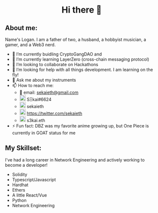 <h1 align="center"> Hi there 👋</h1>

## About me:
Name's Logan.  I am a father of two, a husband, a hobbyist musician, a gamer, and a Web3 nerd.
<br>
- 🔭 I’m currently buidling CryptoGangDAO and
- 🌱 I’m currently learning LayerZero (cross-chain messaging protocol)
- 👯 I’m looking to collaborate on Hackathons
- 🤔 I’m looking for help with all things development.  I am learning on the fly!
- 💬 Ask me about my instruments
- 📫 How to reach me:
  - 📨 email: sekaieth@gmail.com
  - <img src="https://discord.com/assets/3437c10597c1526c3dbd98c737c2bcae.svg" width=20px> SΞkai#6624
  - <img src="https://img.icons8.com/color/344/telegram-app--v1.png" width=20px> sekaieth
  - <img src="https://img.icons8.com/color/344/twitter--v1.png" width=20px> https://twitter.com/sekaieth
  - <img src="https://avatars.githubusercontent.com/u/34167658?s=200&v=4" width=20px> s3kai.eth
- ⚡ Fun fact: DBZ was my favorite anime growing up, but One Piece is currently in GOAT status for me


## My Skillset:
I've had a long career in Network Engineering and actively working to become a developer!
<br>
- Solidity
- Typescript/Javascript
- Hardhat
- Ethers
- A little React/Vue
- Python
- Network Engineering
